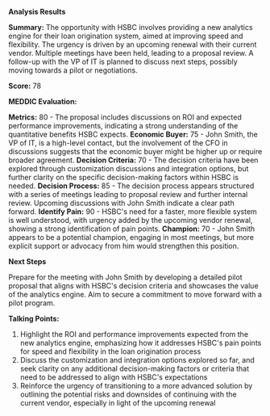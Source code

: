 **Analysis Results**

**Summary:** The opportunity with HSBC involves providing a new analytics engine for their loan origination system, aimed at improving speed and flexibility. The urgency is driven by an upcoming renewal with their current vendor. Multiple meetings have been held, leading to a proposal review. A follow-up with the VP of IT is planned to discuss next steps, possibly moving towards a pilot or negotiations.

**Score:** 78

**MEDDIC Evaluation:**

**Metrics:** 80 - The proposal includes discussions on ROI and expected performance improvements, indicating a strong understanding of the quantitative benefits HSBC expects.
**Economic Buyer:** 75 - John Smith, the VP of IT, is a high-level contact, but the involvement of the CFO in discussions suggests that the economic buyer might be higher up or require broader agreement.
**Decision Criteria:** 70 - The decision criteria have been explored through customization discussions and integration options, but further clarity on the specific decision-making factors within HSBC is needed.
**Decision Process:** 85 - The decision process appears structured with a series of meetings leading to proposal review and further internal review. Upcoming discussions with John Smith indicate a clear path forward.
**Identify Pain:** 90 - HSBC's need for a faster, more flexible system is well understood, with urgency added by the upcoming vendor renewal, showing a strong identification of pain points.
**Champion:** 70 - John Smith appears to be a potential champion, engaging in most meetings, but more explicit support or advocacy from him would strengthen this position.


**Next Steps**

Prepare for the meeting with John Smith by developing a detailed pilot proposal that aligns with HSBC's decision criteria and showcases the value of the analytics engine. Aim to secure a commitment to move forward with a pilot program.

**Talking Points:**

  1. Highlight the ROI and performance improvements expected from the new analytics engine, emphasizing how it addresses HSBC's pain points for speed and flexibility in the loan origination process
  2. Discuss the customization and integration options explored so far, and seek clarity on any additional decision-making factors or criteria that need to be addressed to align with HSBC's expectations
  3. Reinforce the urgency of transitioning to a more advanced solution by outlining the potential risks and downsides of continuing with the current vendor, especially in light of the upcoming renewal
